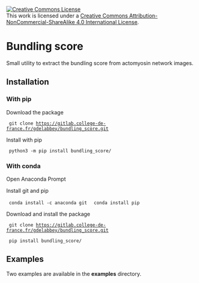
<a rel="license" href="http://creativecommons.org/licenses/by-nc-sa/4.0/"><img alt="Creative Commons License" style="border-width:0" src="https://i.creativecommons.org/l/by-nc-sa/4.0/88x31.png" /></a><br />This work is licensed under a <a rel="license" href="http://creativecommons.org/licenses/by-nc-sa/4.0/">Creative Commons Attribution-NonCommercial-ShareAlike 4.0 International License</a>.

# Bundling score
Small utility to extract the bundling score from actomyosin network images.

## Installation


### With pip

Download the package

<code> git clone https://gitlab.college-de-france.fr/gdelabbey/bundling_score.git</code>

Install with pip

<code> python3 -m pip install bundling_score/</code>

### With conda

Open Anaconda Prompt

Install git and pip

<code> conda install -c anaconda git </code>
<code> conda install pip </code>

Download and install the package

<code> git clone https://gitlab.college-de-france.fr/gdelabbey/bundling_score.git </code>

<code> pip install bundling_score/</code>



## Examples
Two examples are available in the **examples** directory.